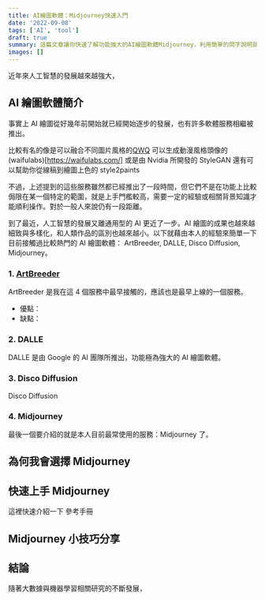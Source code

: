 ```yaml
---
title: AI繪圖軟體：Midjourney快速入門
date: '2022-09-08'
tags: ['AI', 'tool']
draft: true
summary: 這篇文章讓你快速了解功能強大的AI繪圖軟體Midjourney，利用簡單的問字說明就可以讓AI替你畫出驚豔的作品！
images: []
---
```


近年來人工智慧的發展越來越強大，

## AI 繪圖軟體簡介

事實上 AI 繪圖從好幾年前開始就已經開始逐步的發展，也有許多軟體服務相繼被推出。

比較有名的像是可以融合不同圖片風格的[QWQ]()
可以生成動漫風格頭像的(waifulabs)[https://waifulabs.com/]
或是由 Nvidia 所開發的 StyleGAN
還有可以幫助你從線稿到繪圖上色的 style2paints

不過，上述提到的這些服務雖然都已經推出了一段時間，但它們不是在功能上比較侷限在某一個特定的範圍，就是上手門檻較高，需要一定的經驗或相關背景知識才能順利操作。對於一般人來說仍有一段距離。

到了最近，人工智慧的發展又離通用型的 AI 更近了一步。AI 繪圖的成果也越來越細致與多樣化，和人類作品的區別也越來越小。以下就藉由本人的經驗來簡單一下目前接觸過比較熱門的 AI 繪圖軟體：
ArtBreeder, DALLE, Disco Diffusion, Midjourney。

### 1. [ArtBreeder]()

ArtBreeder 是我在這 4 個服務中最早接觸的，應該也是最早上線的一個服務。

- 優點：
- 缺點：

### 2. DALLE

DALLE 是由 Google 的 AI 團隊所推出，功能極為強大的 AI 繪圖軟體。

### 3. Disco Diffusion

Disco Diffusion

### 4. Midjourney

最後一個要介紹的就是本人目前最常使用的服務：Midjourney 了。

## 為何我會選擇 Midjourney

## 快速上手 Midjourney

這裡快速介紹一下
參考手冊

## Midjourney 小技巧分享

## 結論

隨著大數據與機器學習相關研究的不斷發展，
